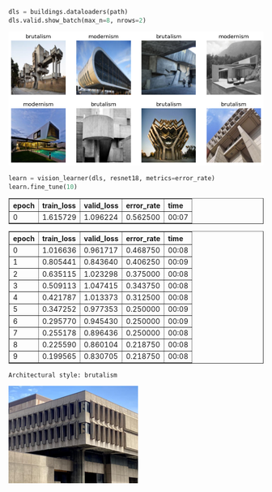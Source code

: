 ```python
dls = buildings.dataloaders(path)
dls.valid.show_batch(max_n=8, nrows=2)
```



![png](brutalism_or_modernism_files/brutalism_or_modernism_14_0.png)




```python
learn = vision_learner(dls, resnet18, metrics=error_rate)
learn.fine_tune(10)
```






<table border="1" class="dataframe">
  <thead>
    <tr style="text-align: left;">
      <th>epoch</th>
      <th>train_loss</th>
      <th>valid_loss</th>
      <th>error_rate</th>
      <th>time</th>
    </tr>
  </thead>
  <tbody>
    <tr>
      <td>0</td>
      <td>1.615729</td>
      <td>1.096224</td>
      <td>0.562500</td>
      <td>00:07</td>
    </tr>
  </tbody>
</table>







<table border="1" class="dataframe">
  <thead>
    <tr style="text-align: left;">
      <th>epoch</th>
      <th>train_loss</th>
      <th>valid_loss</th>
      <th>error_rate</th>
      <th>time</th>
    </tr>
  </thead>
  <tbody>
    <tr>
      <td>0</td>
      <td>1.016636</td>
      <td>0.961717</td>
      <td>0.468750</td>
      <td>00:08</td>
    </tr>
    <tr>
      <td>1</td>
      <td>0.805441</td>
      <td>0.843640</td>
      <td>0.406250</td>
      <td>00:09</td>
    </tr>
    <tr>
      <td>2</td>
      <td>0.635115</td>
      <td>1.023298</td>
      <td>0.375000</td>
      <td>00:08</td>
    </tr>
    <tr>
      <td>3</td>
      <td>0.509113</td>
      <td>1.047415</td>
      <td>0.343750</td>
      <td>00:08</td>
    </tr>
    <tr>
      <td>4</td>
      <td>0.421787</td>
      <td>1.013373</td>
      <td>0.312500</td>
      <td>00:08</td>
    </tr>
    <tr>
      <td>5</td>
      <td>0.347252</td>
      <td>0.977353</td>
      <td>0.250000</td>
      <td>00:09</td>
    </tr>
    <tr>
      <td>6</td>
      <td>0.295770</td>
      <td>0.945430</td>
      <td>0.250000</td>
      <td>00:09</td>
    </tr>
    <tr>
      <td>7</td>
      <td>0.255178</td>
      <td>0.896436</td>
      <td>0.250000</td>
      <td>00:08</td>
    </tr>
    <tr>
      <td>8</td>
      <td>0.225590</td>
      <td>0.860104</td>
      <td>0.218750</td>
      <td>00:08</td>
    </tr>
    <tr>
      <td>9</td>
      <td>0.199565</td>
      <td>0.830705</td>
      <td>0.218750</td>
      <td>00:08</td>
    </tr>
  </tbody>
</table>



    Architectural style: brutalism






![png](brutalism_or_modernism_files/brutalism_or_modernism_16_3.png)
